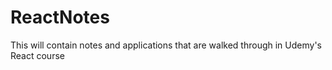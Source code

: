 # ReactNotes
This will contain notes and applications that are walked through in Udemy's React course

